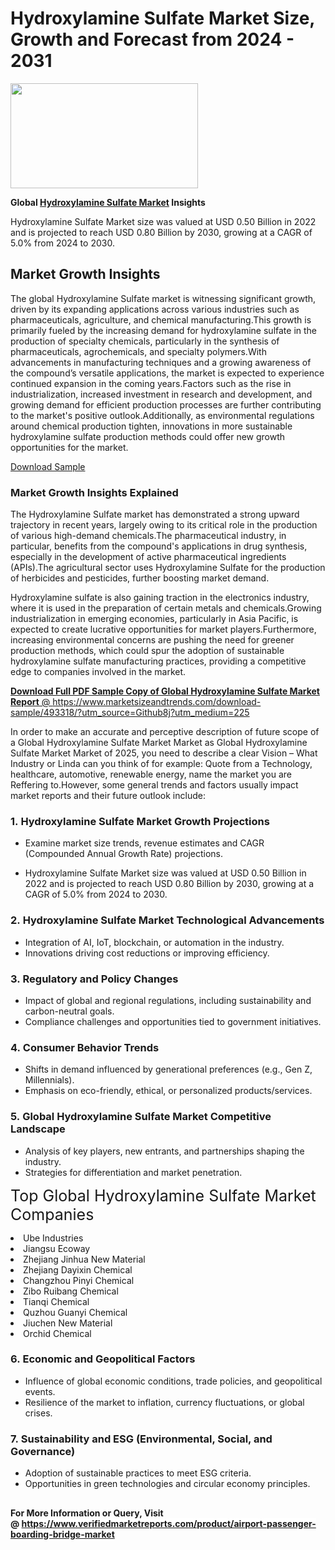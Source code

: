 <H1>Hydroxylamine Sulfate Market Size, Growth and Forecast from 2024 - 2031</H1><img class="aligncenter size-medium wp-image-584254" src="https://thirdeyenews.in/wp-content/uploads/2024/09/Global-Market-Research-300x168.jpeg" alt="" width="300" height="168" /><p><strong>Global&nbsp;<a href="https://www.marketsizeandtrends.com/download-sample/493318/?utm_source=Github8j?utm_medium=225">Hydroxylamine Sulfate Market</a> Insights</strong></p><p>Hydroxylamine Sulfate Market size was valued at USD 0.50 Billion in 2022 and is projected to reach USD 0.80 Billion by 2030, growing at a CAGR of 5.0% from 2024 to 2030.</p><p><h2>Market Growth Insights</h2> <p>The global Hydroxylamine Sulfate market is witnessing significant growth, driven by its expanding applications across various industries such as pharmaceuticals, agriculture, and chemical manufacturing.This growth is primarily fueled by the increasing demand for hydroxylamine sulfate in the production of specialty chemicals, particularly in the synthesis of pharmaceuticals, agrochemicals, and specialty polymers.With advancements in manufacturing techniques and a growing awareness of the compound’s versatile applications, the market is expected to experience continued expansion in the coming years.Factors such as the rise in industrialization, increased investment in research and development, and growing demand for efficient production processes are further contributing to the market's positive outlook.Additionally, as environmental regulations around chemical production tighten, innovations in more sustainable hydroxylamine sulfate production methods could offer new growth opportunities for the market.</p> <p><a href="#">Download Sample</a></p> <h3>Market Growth Insights Explained</h3> <p>The Hydroxylamine Sulfate market has demonstrated a strong upward trajectory in recent years, largely owing to its critical role in the production of various high-demand chemicals.The pharmaceutical industry, in particular, benefits from the compound's applications in drug synthesis, especially in the development of active pharmaceutical ingredients (APIs).The agricultural sector uses Hydroxylamine Sulfate for the production of herbicides and pesticides, further boosting market demand.</p> <p>Hydroxylamine sulfate is also gaining traction in the electronics industry, where it is used in the preparation of certain metals and chemicals.Growing industrialization in emerging economies, particularly in Asia Pacific, is expected to create lucrative opportunities for market players.Furthermore, increasing environmental concerns are pushing the need for greener production methods, which could spur the adoption of sustainable hydroxylamine sulfate manufacturing practices, providing a competitive edge to companies involved in the market.</p> <p><a href="#"></p><p><span class=""><strong>Download Full PDF Sample Copy of Global Hydroxylamine Sulfate Market Report</strong> @ <a href="https://www.marketsizeandtrends.com/download-sample/493318/?utm_source=Github8j?utm_medium=225" target="_blank">https://www.marketsizeandtrends.com/download-sample/493318/?utm_source=Github8j?utm_medium=225</a></span></p><p>In order to make an accurate and perceptive description of future scope of a Global&nbsp;Hydroxylamine Sulfate Market Market as Global&nbsp;Hydroxylamine Sulfate Market Market of 2025, you need to describe a clear Vision &ndash; What Industry or Linda can you think of for example: Quote from a Technology, healthcare, automotive, renewable energy, name the market you are Reffering to.However, some general trends and factors usually impact market reports and their future outlook include:</p><h3>1.&nbsp;<strong>Hydroxylamine Sulfate Market Growth Projections</strong></h3><ul><li>Examine market size trends, revenue estimates and CAGR (Compounded Annual Growth Rate) projections.</li><li><p>Hydroxylamine Sulfate Market size was valued at USD 0.50 Billion in 2022 and is projected to reach USD 0.80 Billion by 2030, growing at a CAGR of 5.0% from 2024 to 2030.</p></li></ul><h3>2.&nbsp;<strong>Hydroxylamine Sulfate Market Technological Advancements</strong></h3><ul><li>Integration of AI, IoT, blockchain, or automation in the industry.</li><li>Innovations driving cost reductions or improving efficiency.</li></ul><h3>3.&nbsp;<strong>Regulatory and Policy Changes</strong></h3><ul><li>Impact of global and regional regulations, including sustainability and carbon-neutral goals.</li><li>Compliance challenges and opportunities tied to government initiatives.</li></ul><h3>4.&nbsp;<strong>Consumer Behavior Trends</strong></h3><ul><li>Shifts in demand influenced by generational preferences (e.g., Gen Z, Millennials).</li><li>Emphasis on eco-friendly, ethical, or personalized products/services.</li></ul><h3>5.&nbsp;<strong>Global Hydroxylamine Sulfate Market Competitive Landscape</strong></h3><ul><li>Analysis of key players, new entrants, and partnerships shaping the industry.</li><li>Strategies for differentiation and market penetration.</li></ul><p data-pm-slice="1 1 []"><span style="color: inherit; font-family: inherit; font-size: 25px;">Top Global Hydroxylamine Sulfate Market Companies</span></p><div class="" data-test-id=""><p><li>Ube Industries</li><li> Jiangsu Ecoway</li><li> Zhejiang Jinhua New Material</li><li> Zhejiang Dayixin Chemical</li><li> Changzhou Pinyi Chemical</li><li> Zibo Ruibang Chemical</li><li> Tianqi Chemical</li><li> Quzhou Guanyi Chemical</li><li> Jiuchen New Material</li><li> Orchid Chemical</li></p></div><h3>6.&nbsp;<strong>Economic and Geopolitical Factors</strong></h3><ul><li>Influence of global economic conditions, trade policies, and geopolitical events.</li><li>Resilience of the market to inflation, currency fluctuations, or global crises.</li></ul><h3>7.&nbsp;<strong>Sustainability and ESG (Environmental, Social, and Governance)</strong></h3><ul><li>Adoption of sustainable practices to meet ESG criteria.</li><li>Opportunities in green technologies and circular economy principles.</li></ul><h2><strong style="font-size: 14px;">For More Information or Query, Visit @&nbsp;</strong><a style="background-color: #ffffff; font-size: 14px;" href="https://www.marketsizeandtrends.com/report/hydroxylamine-sulfate-market/" target="_blank">https://www.verifiedmarketreports.com/product/airport-passenger-boarding-bridge-market</a></h2>